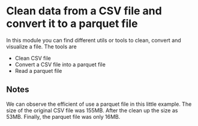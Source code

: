 # Clean data from a CSV file and convert it to a parquet file
In this module you can find different utils or tools to clean, convert and visualize a file. The tools are
- Clean CSV file
- Convert a CSV file into a parquet file
- Read a parquet file

## Notes
We can observe the efficient of use a parquet file in this little example. The size of the original CSV file was 155MB. After the clean up the size as 53MB. Finally, the parquet file was only 16MB.